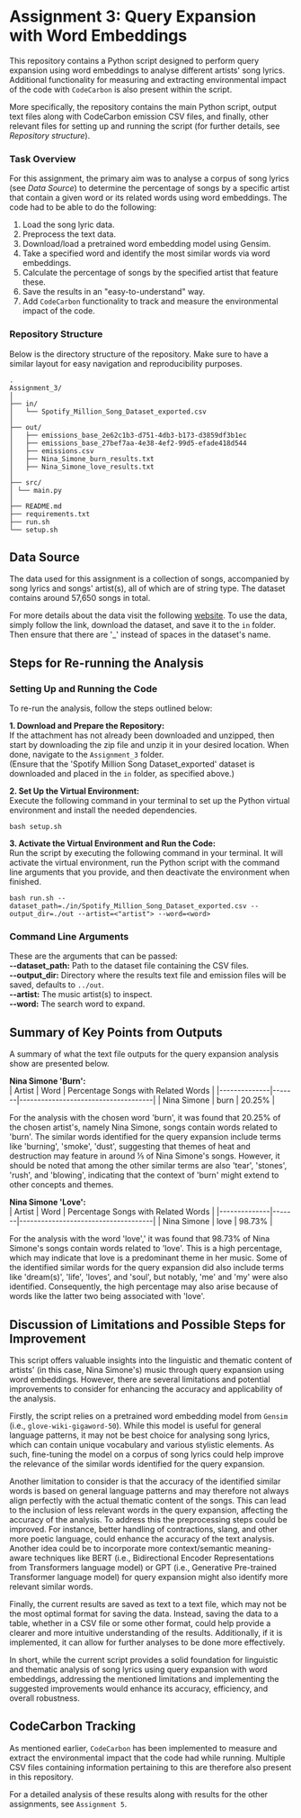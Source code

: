 # Assignment 3: Query Expansion with Word Embeddings
This repository contains a Python script designed to perform query expansion using word embeddings to analyse different artists' song lyrics. Additional functionality for measuring and extracting environmental impact of the code with `CodeCarbon` is also present within the script.

More specifically, the repository contains the main Python script, output text files along with CodeCarbon emission CSV files, and finally, other relevant files for setting up and running the script (for further details, see *Repository structure*).

### Task Overview
For this assignment, the primary aim was to analyse a corpus of song lyrics (see *Data Source*) to determine the percentage of songs by a specific artist that contain a given word or its related words using word embeddings. The code had to be able to do the following:  
1. Load the song lyric data.
2. Preprocess the text data.
3. Download/load a pretrained word embedding model using Gensim.
4. Take a specified word and identify the most similar words via word embeddings.
5. Calculate the percentage of songs by the specified artist that feature these.
6. Save the results in an "easy-to-understand" way.
7. Add `CodeCarbon` functionality to track and measure the environmental impact of the code.  

### Repository Structure
Below is the directory structure of the repository. Make sure to have a similar layout for easy navigation and reproducibility purposes.  
```
.
Assignment_3/
│
├── in/
│   └── Spotify_Million_Song_Dataset_exported.csv
│
├── out/
│   ├── emissions_base_2e62c1b3-d751-4db3-b173-d3859df3b1ec
│   ├── emissions_base_27bef7aa-4e38-4ef2-99d5-efade418d544
│   ├── emissions.csv
│   ├── Nina_Simone_burn_results.txt
│   ├── Nina_Simone_love_results.txt
│
├── src/
│ └── main.py
│
├── README.md
├── requirements.txt
├── run.sh
└── setup.sh
```

## Data Source
The data used for this assignment is a collection of songs, accompanied by song lyrics and songs' artist(s), all of which are of string type. The dataset contains around 57,650 songs in total.

For more details about the data visit the following [website](https://www.kaggle.com/datasets/joebeachcapital/57651-spotify-songs). To use the data, simply follow the link, download the dataset, and save it to the `in` folder. Then ensure that there are '_' instead of spaces in the dataset's name.

## Steps for Re-running the Analysis
### Setting Up and Running the Code
To re-run the analysis, follow the steps outlined below:

**1. Download and Prepare the Repository:**  
If the attachment has not already been downloaded and unzipped, then start by downloading the zip file and unzip it in your desired location. When done, navigate to the `Assignment_3` folder.  
(Ensure that the 'Spotify Million Song Dataset_exported' dataset is downloaded and placed in the `in` folder, as specified above.)

**2. Set Up the Virtual Environment:**  
Execute the following command in your terminal to set up the Python virtual environment and install the needed dependencies.
```
bash setup.sh 
```

**3. Activate the Virtual Environment and Run the Code:**  
Run the script by executing the following command in your terminal. It will activate the virtual environment, run the Python script with the command line arguments that you provide, and then deactivate the environment when finished.
```
bash run.sh --dataset_path=./in/Spotify_Million_Song_Dataset_exported.csv --output_dir=./out --artist=<"artist"> --word=<word>
```

### Command Line Arguments
These are the arguments that can be passed:  
**--dataset_path:** Path to the dataset file containing the CSV files.  
**--output_dir:** Directory where the results text file and emission files will be saved, defaults to `../out`.  
**--artist:** The music artist(s) to inspect.  
**--word:** The search word to expand.  

## Summary of Key Points from Outputs
A summary of what the text file outputs for the query expansion analysis show are presented below.  

**Nina Simone 'Burn':**  
| Artist       | Word  | Percentage Songs with Related Words |
|--------------|-------|-------------------------------------|
| Nina Simone  | burn  | 20.25%                              |  

For the analysis with the chosen word 'burn', it was found that 20.25% of the chosen artist's, namely Nina Simone, songs contain words related to 'burn'. The similar words identified for the query expansion include terms like 'burning', 'smoke', 'dust', suggesting that themes of heat and destruction may feature in around ⅕ of Nina Simone's songs. However, it should be noted that among the other similar terms are also 'tear', 'stones', 'rush', and 'blowing', indicating that the context of 'burn' might extend to other concepts and themes.

**Nina Simone 'Love':**  
| Artist       | Word  | Percentage Songs with Related Words |
|--------------|-------|-------------------------------------|
| Nina Simone  | love  | 98.73%                              |  

For the analysis with the word 'love',' it was found that 98.73% of Nina Simone's songs contain words related to 'love'. This is a high percentage, which may indicate that love is a predominant theme in her music. Some of the identified similar words for the query expansion did also include terms like 'dream(s)', 'life', 'loves', and 'soul', but notably, 'me' and 'my' were also identified. Consequently, the high percentage may also arise because of words like the latter two being associated with 'love'.

## Discussion of Limitations and Possible Steps for Improvement  
This script offers valuable insights into the linguistic and thematic content of artists' (in this case, Nina Simone's) music through query expansion using word embeddings. However, there are several limitations and potential improvements to consider for enhancing the accuracy and applicability of the analysis.

Firstly, the script relies on a pretrained word embedding model from `Gensim` (i.e., `glove-wiki-gigaword-50`). While this model is useful for general language patterns, it may not be best choice for analysing song lyrics, which can contain unique vocabulary and various stylistic elements. As such, fine-tuning the model on a corpus of song lyrics could help improve the relevance of the similar words identified for the query expansion.

Another limitation to consider is that the accuracy of the identified similar words is based on general language patterns and may therefore not always align perfectly with the actual thematic content of the songs. This can lead to the inclusion of less relevant words in the query expansion, affecting the accuracy of the analysis. To address this the preprocessing steps could be improved. For instance, better handling of contractions, slang, and other more poetic language, could enhance the accuracy of the text analysis. Another idea could be to incorporate more context/semantic meaning-aware techniques like BERT (i.e., Bidirectional Encoder Representations from Transformers language model) or GPT (i.e., Generative Pre-trained Transformer language model) for query expansion might also identify more relevant similar words.

Finally, the current results are saved as text to a text file, which may not be the most optimal format for saving the data. Instead, saving the data to a table, whether in a CSV file or some other format, could help provide a clearer and more intuitive understanding of the results. Additionally, if it is implemented, it can allow for further analyses to be done more effectively.

In short, while the current script provides a solid foundation for linguistic and thematic analysis of song lyrics using query expansion with word embeddings, addressing the mentioned limitations and implementing the suggested improvements would enhance its accuracy, efficiency, and overall robustness.

## CodeCarbon Tracking
As mentioned earlier, `CodeCarbon` has been implemented to measure and extract the environmental impact that the code had while running. Multiple CSV files containing information pertaining to this are therefore also present in this repository.  

For a detailed analysis of these results along with results for the other assignments, see `Assignment 5`.